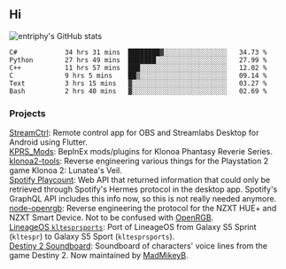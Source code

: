 ## Hi
![entriphy's GitHub stats](https://github-readme-stats.vercel.app/api?username=entriphy&show_icons=true&title_color=2196F3&bg_color=212121&text_color=FAFAFA&hide_border=true)
<!--START_SECTION:waka-->

```text
C#            34 hrs 31 mins  ████████▓░░░░░░░░░░░░░░░░   34.73 %
Python        27 hrs 49 mins  ███████░░░░░░░░░░░░░░░░░░   27.99 %
C++           11 hrs 57 mins  ███░░░░░░░░░░░░░░░░░░░░░░   12.02 %
C             9 hrs 5 mins    ██▒░░░░░░░░░░░░░░░░░░░░░░   09.14 %
Text          3 hrs 15 mins   ▓░░░░░░░░░░░░░░░░░░░░░░░░   03.27 %
Bash          2 hrs 40 mins   ▓░░░░░░░░░░░░░░░░░░░░░░░░   02.69 %
```

<!--END_SECTION:waka-->
### Projects
[StreamCtrl](https://play.google.com/store/apps/details?id=dev.t4ils.obs_remote): Remote control app for OBS and Streamlabs Desktop for Android using Flutter.<br>
[KPRS_Mods](https://github.com/entriphy/KPRS_Mods): BepInEx mods/plugins for Klonoa Phantasy Reverie Series.<br>
[klonoa2-tools](https://github.com/entriphy/klonoa2-tools): Reverse engineering various things for the Playstation 2 game Klonoa 2: Lunatea's Veil.<br>
[Spotify Playcount](https://github.com/entriphy/sp-playcount-librespot): Web API that returned information that could only be retrieved through Spotify's Hermes protocol in the desktop app. Spotify's GraphQL API includes this info now, so this is not really needed anymore.<br>
[node-openrgb](https://github.com/entriphy/node-openrgb): Reverse engineering the protocol for the NZXT HUE+ and NZXT Smart Device. Not to be confused with [OpenRGB](https://gitlab.com/CalcProgrammer1/OpenRGB).<br>
[LineageOS `kltesprsports`](https://github.com/entriphy/android_device_samsung_kltesprsports): Port of LineageOS from Galaxy S5 Sprint (`kltespr`) to Galaxy S5 Sport (`kltesprsports`).<br>
[Destiny 2 Soundboard](https://github.com/entriphy/Destiny2-Soundboard): Soundboard of characters' voice lines from the game Destiny 2. Now maintained by [MadMikeyB](https://github.com/MadMikeyB/Destiny2-Soundboard).

